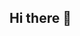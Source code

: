 ## Hi there 👋

<!--
**mdaryabari/mdaryabari** is a ✨ _special_ ✨ repository because its `README.md` (this file) appears on your GitHub profile.

Here are some ideas to get you started:

- 🔭 I’m currently working utilizing RNN for satellite state prediction!
- 🌱 I’m currently learning Cloud Computing!
- 💬 Ask me about Intelligent Space systems!
- 📫 How to reach me mohaddese.daryabari@gmail.com

-->

